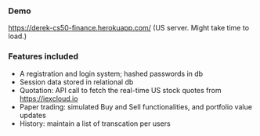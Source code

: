### Demo
https://derek-cs50-finance.herokuapp.com/ (US server. Might take time to load.)

### Features included

- A registration and login system; hashed passwords in db
- Session data stored in relational db
- Quotation: API call to fetch the real-time US stock quotes from https://iexcloud.io
- Paper trading: simulated Buy and Sell functionalities, and portfolio value updates
- History: maintain a list of transcation per users
